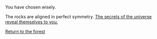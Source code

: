 You have chosen wisely.

The rocks are aligned in perfect symmetry.
[The secrets of the universe reveal themselves to you.](https://www.youtube.com/watch?v=0fKBhvDjuy0)

[Return to the forest](../../forest/forest.md)
